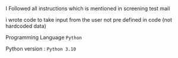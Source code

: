 I Followed all instructions which is mentioned in screening test mail 

i wrote code to take input from the user not pre defined in code (not hardcoded data)

Programming Language `Python`

Python version : `Python 3.10`
